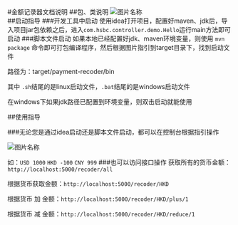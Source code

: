 #金额记录器文档说明
##包、类说明
![图片名称](static/package_introduction.png)  
##启动指导
###开发工具中启动
使用idea打开项目，配置好maven、jdk后，导入项目jar包依赖之后，进入`com.hsbc.controller.demo.Hello`运行main方法即可启动
###脚本文件启动
如果本地已经配置好jdk、maven环境变量，则使用
`mvn package`
命令即可打包编译程序，然后根据图片指引到target目录下，找到启动文件

路径为：target/payment-recoder/bin

其中 `.sh`结尾的是linux启动文件，`.bat`结尾的是windows启动文件

在windows下如果jdk路径已配置到环境变量，则双击启动就能使用

##使用指导

###无论您是通过idea启动还是脚本文件启动，都可以在控制台根据指引操作

![图片名称](static/ideaconsole.png)  

如：`USD 1000` `HKD -100` `CNY 999`
###也可以访问接口操作
获取所有的货币金额：`http://localhost:5000/recoder/all`

根据货币获取金额：`http://localhost:5000/recoder/HKD`

根据货币 加 金额：`http://localhost:5000/recoder/HKD/plus/1`

根据货币 减 金额：`http://localhost:5000/recoder/HKD/reduce/1`



